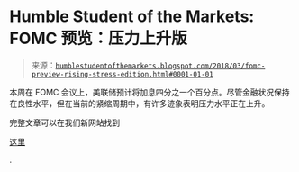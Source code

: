 <!--yml

分类：未分类

date: 2024-05-18 02:43:26

-->

# Humble Student of the Markets: FOMC 预览：压力上升版

> 来源：[`humblestudentofthemarkets.blogspot.com/2018/03/fomc-preview-rising-stress-edition.html#0001-01-01`](https://humblestudentofthemarkets.blogspot.com/2018/03/fomc-preview-rising-stress-edition.html#0001-01-01)

本周在 FOMC 会议上，美联储预计将加息四分之一个百分点。尽管金融状况保持在良性水平，但在当前的紧缩周期中，有许多迹象表明压力水平正在上升。

完整文章可以在我们新网站找到

[这里](https://humblestudentofthemarkets.com/2018/03/19/fomc-preview-rising-stress-edition/)

.
